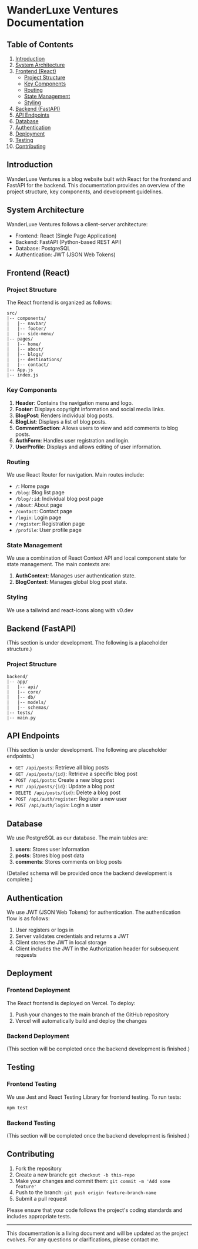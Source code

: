 # WanderLuxe Ventures Documentation

## Table of Contents

1. [Introduction](#introduction)
2. [System Architecture](#system-architecture)
3. [Frontend (React)](#frontend-react)
   - [Project Structure](#project-structure)
   - [Key Components](#key-components)
   - [Routing](#routing)
   - [State Management](#state-management)
   - [Styling](#styling)
4. [Backend (FastAPI)](#backend-fastapi)
5. [API Endpoints](#api-endpoints)
6. [Database](#database)
7. [Authentication](#authentication)
8. [Deployment](#deployment)
9. [Testing](#testing)
10. [Contributing](#contributing)

## Introduction

WanderLuxe Ventures is a blog website built with React for the frontend and FastAPI for the backend. This documentation provides an overview of the project structure, key components, and development guidelines.

## System Architecture

WanderLuxe Ventures follows a client-server architecture:

- Frontend: React (Single Page Application)
- Backend: FastAPI (Python-based REST API)
- Database: PostgreSQL
- Authentication: JWT (JSON Web Tokens)

## Frontend (React)

### Project Structure

The React frontend is organized as follows:

```
src/
|-- components/
|   |-- navbar/
|   |-- footer/
|   |-- side-menu/
|-- pages/
|   |-- home/
|   |-- about/
|   |-- blogs/
|   |-- destinations/
|   |-- contact/
|-- App.js
|-- index.js
```

### Key Components

1. **Header**: Contains the navigation menu and logo.
2. **Footer**: Displays copyright information and social media links.
3. **BlogPost**: Renders individual blog posts.
4. **BlogList**: Displays a list of blog posts.
5. **CommentSection**: Allows users to view and add comments to blog posts.
6. **AuthForm**: Handles user registration and login.
7. **UserProfile**: Displays and allows editing of user information.

### Routing

We use React Router for navigation. Main routes include:

- `/`: Home page
- `/blog`: Blog list page
- `/blog/:id`: Individual blog post page
- `/about`: About page
- `/contact`: Contact page
- `/login`: Login page
- `/register`: Registration page
- `/profile`: User profile page

### State Management

We use a combination of React Context API and local component state for state management. The main contexts are:

1. **AuthContext**: Manages user authentication state.
2. **BlogContext**: Manages global blog post state.

### Styling

We use a tailwind and react-icons along with v0.dev

## Backend (FastAPI)

(This section is under development. The following is a placeholder structure.)

### Project Structure

```
backend/
|-- app/
|   |-- api/
|   |-- core/
|   |-- db/
|   |-- models/
|   |-- schemas/
|-- tests/
|-- main.py
```

## API Endpoints

(This section is under development. The following are placeholder endpoints.)

- `GET /api/posts`: Retrieve all blog posts
- `GET /api/posts/{id}`: Retrieve a specific blog post
- `POST /api/posts`: Create a new blog post
- `PUT /api/posts/{id}`: Update a blog post
- `DELETE /api/posts/{id}`: Delete a blog post
- `POST /api/auth/register`: Register a new user
- `POST /api/auth/login`: Login a user

## Database

We use PostgreSQL as our database. The main tables are:

1. **users**: Stores user information
2. **posts**: Stores blog post data
3. **comments**: Stores comments on blog posts

(Detailed schema will be provided once the backend development is complete.)

## Authentication

We use JWT (JSON Web Tokens) for authentication. The authentication flow is as follows:

1. User registers or logs in
2. Server validates credentials and returns a JWT
3. Client stores the JWT in local storage
4. Client includes the JWT in the Authorization header for subsequent requests

## Deployment

### Frontend Deployment

The React frontend is deployed on Vercel. To deploy:

1. Push your changes to the main branch of the GitHub repository
2. Vercel will automatically build and deploy the changes

### Backend Deployment

(This section will be completed once the backend development is finished.)

## Testing

### Frontend Testing

We use Jest and React Testing Library for frontend testing. To run tests:

```bash
npm test
```

### Backend Testing

(This section will be completed once the backend development is finished.)

## Contributing

1. Fork the repository
2. Create a new branch: `git checkout -b this-repo`
3. Make your changes and commit them: `git commit -m 'Add some feature'`
4. Push to the branch: `git push origin feature-branch-name`
5. Submit a pull request

Please ensure that your code follows the project's coding standards and includes appropriate tests.

---

This documentation is a living document and will be updated as the project evolves. For any questions or clarifications, please contact me.
